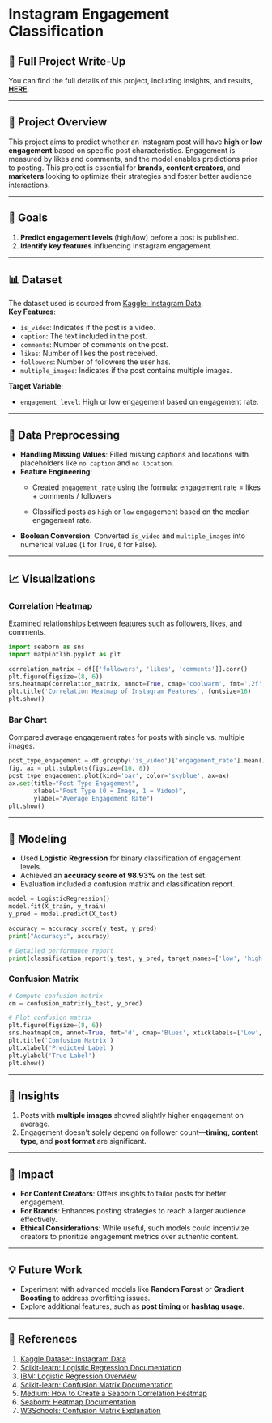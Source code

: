 
# Instagram Engagement Classification


## 📄 Full Project Write-Up  
You can find the full details of this project, including insights, and results, **[HERE](https://ashleyroque3183.wixsite.com/my-site-4/post/project-2)**.  

--- 

## 📜 Project Overview  
This project aims to predict whether an Instagram post will have **high** or **low engagement** based on specific post characteristics. Engagement is measured by likes and comments, and the model enables predictions prior to posting. This project is essential for **brands**, **content creators**, and **marketers** looking to optimize their strategies and foster better audience interactions.

---

## 🎯 Goals  
1. **Predict engagement levels** (high/low) before a post is published.  
2. **Identify key features** influencing Instagram engagement.

---

## 📊 Dataset  
The dataset used is sourced from [Kaggle: Instagram Data](https://www.kaggle.com/datasets/propriyam/instagram-data).  
**Key Features**:  
- `is_video`: Indicates if the post is a video.  
- `caption`: The text included in the post.  
- `comments`: Number of comments on the post.  
- `likes`: Number of likes the post received.  
- `followers`: Number of followers the user has.  
- `multiple_images`: Indicates if the post contains multiple images.  

**Target Variable**:  
- `engagement_level`: High or low engagement based on engagement rate.

---

## 🧹 Data Preprocessing  
- **Handling Missing Values**: Filled missing captions and locations with placeholders like `no caption` and `no location`.  
- **Feature Engineering**:  
  - Created `engagement_rate` using the formula:
    engagement rate = likes + comments / followers 

  - Classified posts as `high` or `low` engagement based on the median engagement rate.  
- **Boolean Conversion**: Converted `is_video` and `multiple_images` into numerical values (`1` for True, `0` for False).  

---

## 📈 Visualizations  
### Correlation Heatmap  
Examined relationships between features such as followers, likes, and comments.  

```python
import seaborn as sns
import matplotlib.pyplot as plt

correlation_matrix = df[['followers', 'likes', 'comments']].corr()
plt.figure(figsize=(8, 6))
sns.heatmap(correlation_matrix, annot=True, cmap='coolwarm', fmt='.2f', cbar=True)
plt.title('Correlation Heatmap of Instagram Features', fontsize=16)
plt.show()
```

### Bar Chart  
Compared average engagement rates for posts with single vs. multiple images.  

```python
post_type_engagement = df.groupby('is_video')['engagement_rate'].mean()
fig, ax = plt.subplots(figsize=(10, 8))
post_type_engagement.plot(kind='bar', color='skyblue', ax=ax)
ax.set(title="Post Type Engagement", 
       xlabel="Post Type (0 = Image, 1 = Video)", 
       ylabel="Average Engagement Rate")
plt.show()
```

---

## 🤖 Modeling  
- Used **Logistic Regression** for binary classification of engagement levels.  
- Achieved an **accuracy score of 98.93%** on the test set.  
- Evaluation included a confusion matrix and classification report.

```python
model = LogisticRegression() 
model.fit(X_train, y_train) 
y_pred = model.predict(X_test)

accuracy = accuracy_score(y_test, y_pred) 
print("Accuracy:", accuracy)

# Detailed performance report
print(classification_report(y_test, y_pred, target_names=['low', 'high']))
```

### Confusion Matrix  
```python
# Compute confusion matrix
cm = confusion_matrix(y_test, y_pred)

# Plot confusion matrix
plt.figure(figsize=(8, 6))
sns.heatmap(cm, annot=True, fmt='d', cmap='Blues', xticklabels=['Low', 'High'], yticklabels=['Low', 'High'])
plt.title('Confusion Matrix')
plt.xlabel('Predicted Label')
plt.ylabel('True Label')
plt.show()

```

---

## 📖 Insights  
1. Posts with **multiple images** showed slightly higher engagement on average.  
2. Engagement doesn't solely depend on follower count—**timing, content type**, and **post format** are significant.  

---

## 🌟 Impact  
- **For Content Creators**: Offers insights to tailor posts for better engagement.  
- **For Brands**: Enhances posting strategies to reach a larger audience effectively.  
- **Ethical Considerations**: While useful, such models could incentivize creators to prioritize engagement metrics over authentic content.


---

## 💡 Future Work  
- Experiment with advanced models like **Random Forest** or **Gradient Boosting** to address overfitting issues.  
- Explore additional features, such as **post timing** or **hashtag usage**.

---

## 📜 References  
1. [Kaggle Dataset: Instagram Data](https://www.kaggle.com/datasets/propriyam/instagram-data)  
2. [Scikit-learn: Logistic Regression Documentation](https://scikitlearn.org/dev/modules/generated/sklearn.linear_model.LogisticRegression.html)  
3. [IBM: Logistic Regression Overview](https://www.ibm.com/topics/logistic-regression)  
4. [Scikit-learn: Confusion Matrix Documentation](https://scikitlearn.org/dev/modules/generated/sklearn.metrics.confusion_matrix.html)  
5. [Medium: How to Create a Seaborn Correlation Heatmap](https://medium.com/@szabo.bibor/how-to-create-a-seaborn-correlation-heatmap-in-python-834c0686b88e)  
6. [Seaborn: Heatmap Documentation](https://seaborn.pydata.org/generated/seaborn.heatmap.html)  
7. [W3Schools: Confusion Matrix Explanation](https://www.w3schools.com/python/python_ml_confusion_matrix.asp)  



